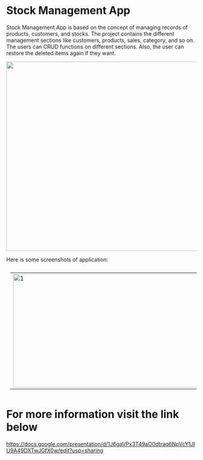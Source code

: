 # Stock Management App
 Stock Management App is based on the concept of managing records of products, customers, and stocks. The project contains the different management sections like customers, products, sales, category, and so on. The users can CRUD functions on different sections. Also, the user can restore the deleted items again if they want. 
 
 <img src="https://user-images.githubusercontent.com/49745411/148379477-492e47d2-c6bb-45c4-a1d8-6720607c8536.png" width=900, height=500>
 
 Here is some screenshots of application: 
 
<table style="padding:10px">
 <tr>
  <td>
   <img src="https://user-images.githubusercontent.com/49745411/148401874-152406b1-71ac-4a84-93cf-66a1be5a2857.png"  alt="1" width = 800px height = 300px >
  </td>  
   <td><img src="https://user-images.githubusercontent.com/49745411/148401883-fd203db6-ceb0-46a9-b5bc-9a47c2e35668.png" align="right" alt="2" width = 800px height = 300px>
  </td>
 </tr>
</table>

# For more information visit the link below

https://docs.google.com/presentation/d/1J6gaVPx3T49aO0dtraq6NpVcY1JIU9A49DXTwJGfX0w/edit?usp=sharing
